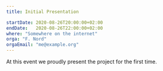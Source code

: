 ```yaml
---
title: Initial Presentation

startDate: 2020-08-26T20:00:00+02:00
endDate:   2020-08-26T22:00:00+02:00
where: "Somewhere on the internet"
orga: "F. Nord"
orgaEmail: "me@example.org"
---
```

At this event we proudly present the project for the first time.
